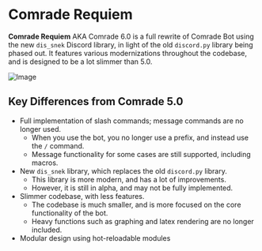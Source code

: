 # Comrade Requiem

**Comrade Requiem** AKA Comrade 6.0 is a full rewrite of Comrade Bot using the new `dis_snek` Discord library, in light of the old `discord.py` library being phased out. It features various modernizations throughout the codebase, and is designed to be a lot slimmer than 5.0.

![Image](https://pbs.twimg.com/media/D-u3WfZWwAAbNfJ.jpg)

## Key Differences from Comrade 5.0
- Full implementation of slash commands; message commands are no longer used.
    - When you use the bot, you no longer use a prefix, and instead use the `/` command.
    - Message functionality for some cases are still supported, including macros.
- New `dis_snek` library, which replaces the old `discord.py` library.
    - This library is more modern, and has a lot of improvements.
    - However, it is still in alpha, and may not be fully implemented.
- Slimmer codebase, with less features.
    - The codebase is much smaller, and is more focused on the core functionality of the bot.
    - Heavy functions such as graphing and latex rendering are no longer included.
- Modular design using hot-reloadable modules